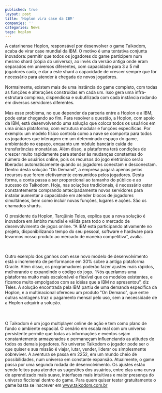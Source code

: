 ```yaml
---
published: true
layout: post
title: 'Hoplon vira case da IBM'
companies: ''
categories: News
tags: hoplon
---
```

A catarinense Hoplon, respons&aacute;vel por desenvolver o game Taikodom, acaba de virar case mundial da IBM. O motivo &eacute; uma tentativa conjunta inovadora: permitir que todos os jogadores do game participem num mesmo shard (c&oacute;pia do universo), ao inv&eacute;s da vers&atilde;o antiga onde eram separados em universos diferentes, com capacidade para 3 a 5 mil jogadores cada, e dar a este shard a capacidade de crescer sempre que for necess&aacute;rio para atender &agrave; chegada de novos jogadores.<br /><br />Normalmente, existem mais de uma inst&acirc;ncia do game completo, com todas as fun&ccedil;&otilde;es e altera&ccedil;&otilde;es constru&iacute;das em cada um. Isso gera uma infra-estrutura complexa, dispendiosa e subutilizada com cada inst&acirc;ncia rodando em diversos servidores diferentes.<br /><br />Mas esse problema, no que depender da parceria entre a Hoplon e a IBM, pode estar chegando ao fim. Para resolver a quest&atilde;o, a Hoplon, com apoio da IBM, est&aacute; desenvolvendo uma solu&ccedil;&atilde;o que coloca todos os usu&aacute;rios em uma &uacute;nica plataforma, com estrutura modular e fun&ccedil;&otilde;es espec&iacute;ficas. Por exemplo: um modelo f&iacute;sico controla como a nave se comporta para todos os jogadores que interagem em um determinado espa&ccedil;o do game, ambientado no espa&ccedil;o, enquanto um m&oacute;dulo banc&aacute;rio cuida de transfer&ecirc;ncias monet&aacute;rias. Al&eacute;m disso, a plataforma ter&aacute; condi&ccedil;&otilde;es de crescer muito rapidamente para atender &agrave;s mudan&ccedil;as constantes do n&uacute;mero de usu&aacute;rios online, pois os recursos do jogo eletr&ocirc;nico ser&atilde;o liberados automaticamente quando os jogadores conectam e desconectam. Dentro desta solu&ccedil;&atilde;o &quot;On Demand&quot;, a empresa pagar&aacute; apenas pelos recursos que forem efetivamente consumidos pelos jogadores. Desta forma, a conta passa a ser  proporcional ao tamanho do p&uacute;blico e ao sucesso do Taikodom. Hoje, nas solu&ccedil;&otilde;es tradicionais, &eacute; necess&aacute;rio estar constantemente comprando antecipadamente novos servidores para instalar aumentar a capacidade em atender blocos de jogadores simult&acirc;neos, bem como incluir novas fun&ccedil;&otilde;es, lugares e a&ccedil;&otilde;es. S&atilde;o os chamados shards.<br /><br />O presidente da Hoplon, Tarq&uuml;&iacute;nio Teles, explica que a nova solu&ccedil;&atilde;o &eacute; inovadora em &acirc;mbito mundial e v&aacute;lida para todo o mercado de desenvolvimento de jogos online. &ldquo;A IBM est&aacute; participando ativamente no projeto, disponibilizando tempo do seu pessoal, software e hardware para levarmos nosso produto ao mercado de maneira competitiva&rdquo;, avalia.<br /><br />


<br />Outro exemplo dos ganhos com esse novo modelo de desenvolvimento est&aacute; o incremento de performance em 30% sobre a antiga plataforma Oracle. Al&eacute;m disso, os programadores poder&atilde;o fazer ajustes mais r&aacute;pidos, melhorando e expandindo o c&oacute;digo do jogo. &ldquo;N&oacute;s quer&iacute;amos uma plataforma muito mais escalon&aacute;vel e flex&iacute;vel que os modelos existentes, e ficamos muito empolgados com as id&eacute;ias que a IBM no apresentou&rdquo;, diz Teles. A solu&ccedil;&atilde;o encontrada pela IBM partiu de uma demanda espec&iacute;fica da Hoplon, e a multinacional ofereceu um produto &quot;On Demand&quot;, que entre outras vantagens traz o pagamento mensal pelo uso, sem a necessidade de a Hoplon adquirir a solu&ccedil;&atilde;o.<br /><br /><br /><br />O Taikodom &eacute; um jogo multiplayer online de a&ccedil;&atilde;o e tem como plano de fundo o ambiente espacial. O cen&aacute;rio em escala real com um universo persistente permite que todas as informa&ccedil;&otilde;es e eventos sejam constantemente armazenados e permane&ccedil;am influenciando as atitudes de todos os demais jogadores. No universo Taikodom o jogador pode ser o que quiser e sua miss&atilde;o &eacute; viajar, lutar, vender, liderar ou simplesmente sobreviver. A aventura se passa em 2252, em um mundo cheio de possibilidades, num universo em constante expans&atilde;o. Atualmente, o game passa por uma segunda rodada de desenvolvimento. Os ajustes est&atilde;o sendo feitos para atender as sugest&otilde;es dos usu&aacute;rios, entre elas uma curva de aprendizado mais suave, interfaces mais intuitivas e maior presen&ccedil;a do universo ficcional dentro do game. Para quem quiser testar gratuitamente o game basta se inscrever em www.taikodom.com.br
